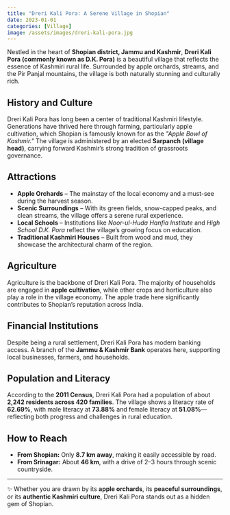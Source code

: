 ```yaml
---
title: "Dreri Kali Pora: A Serene Village in Shopian"
date: 2023-01-01
categories: [Village]
image: /assets/images/dreri-kali-pora.jpg
---
```


Nestled in the heart of **Shopian district, Jammu and Kashmir**, **Dreri Kali Pora (commonly known as D.K. Pora)** is a beautiful village that reflects the essence of Kashmiri rural life. Surrounded by apple orchards, streams, and the Pir Panjal mountains, the village is both naturally stunning and culturally rich.  

<!--more-->

## History and Culture

Dreri Kali Pora has long been a center of traditional Kashmiri lifestyle. Generations have thrived here through farming, particularly apple cultivation, which Shopian is famously known for as the *"Apple Bowl of Kashmir."* The village is administered by an elected **Sarpanch (village head)**, carrying forward Kashmir’s strong tradition of grassroots governance.  

## Attractions

- **Apple Orchards** – The mainstay of the local economy and a must-see during the harvest season.  
- **Scenic Surroundings** – With its green fields, snow-capped peaks, and clean streams, the village offers a serene rural experience.  
- **Local Schools** – Institutions like *Noor-ul-Huda Hanfia Institute* and *High School D.K. Pora* reflect the village’s growing focus on education.  
- **Traditional Kashmiri Houses** – Built from wood and mud, they showcase the architectural charm of the region.  

## Agriculture

Agriculture is the backbone of Dreri Kali Pora. The majority of households are engaged in **apple cultivation**, while other crops and horticulture also play a role in the village economy. The apple trade here significantly contributes to Shopian’s reputation across India.  

## Financial Institutions

Despite being a rural settlement, Dreri Kali Pora has modern banking access. A branch of the **Jammu & Kashmir Bank** operates here, supporting local businesses, farmers, and households.  

## Population and Literacy

According to the **2011 Census**, Dreri Kali Pora had a population of about **2,242 residents across 420 families**. The village shows a literacy rate of **62.69%**, with male literacy at **73.88%** and female literacy at **51.08%**—reflecting both progress and challenges in rural education.  

## How to Reach

- **From Shopian:** Only **8.7 km away**, making it easily accessible by road.  
- **From Srinagar:** About **46 km**, with a drive of 2–3 hours through scenic countryside.  

---

✨ Whether you are drawn by its **apple orchards**, its **peaceful surroundings**, or its **authentic Kashmiri culture**, Dreri Kali Pora stands out as a hidden gem of Shopian.
